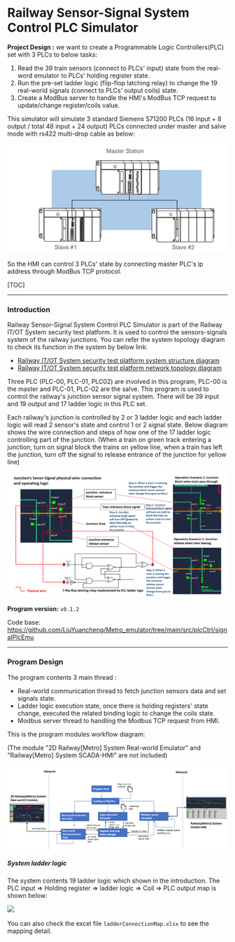 # Railway Sensor-Signal System Control PLC Simulator

**Project Design :** we want to create a Programmable Logic Controllers(PLC) set with 3 PLCs to below tasks:

1. Read the 39 train sensors (connect to PLCs' input) state from the real-word emulator to PLCs' holding register state.
2.  Run the pre-set ladder logic (flip-flop latching relay) to change the 19 real-world signals (connect to PLCs' output coils) state. 
3. Create a ModBus server to handle the HMI's ModBus TCP request to update/change register/coils value. 

This simulator will simulate 3 standard Siemens S71200 PLCs (16 input + 8 output / total 48 input + 24 output) PLCs connected under master and salve mode with rs422 multi-drop cable as below:

![](img/sensorPlc/readme0.png)

So the HMI can control 3 PLCs' state by connecting master PLC's ip address through ModBus TCP protocol. 

[TOC]

------

### Introduction 

Railway Sensor-Signal System Control PLC Simulator is part of the Railway IT/OT System security test platform. It is used to control the sensors-signals system of the railway junctions. You can refer the system topology diagram to check its function in the system by below link:

-  [Railway IT/OT System security test platform system structure diagram](img/networkCommDesign.png)
-  [Railway IT/OT System security test platform network topology diagram](img/networkDesign.png)

Three PLC (PLC-00, PLC-01, PLC02) are involved in this program, PLC-00 is the master and PLC-01, PLC-02 are the salve. This program is used to control the railway's junction sensor signal system. There will be 39 input and 19 output and 17 ladder logic in this PLC set. 

Each railway's junction is controlled  by 2 or 3  ladder logic and each ladder logic will read 2 sensor's state and control 1 or 2 signal state. Below diagram shows the wire connection and steps of how one of the 17 ladder logic controlling part of the junction. (When a train on green track entering a junction, turn on signal block the trains on yellow line, when a train has left the junction, turn off the signal to release entrance of the junction for yellow line)

![](img/sensorPlc/operatingLogic.png)

**Program version:** `v0.1.2`

Code base: https://github.com/LiuYuancheng/Metro_emulator/tree/main/src/plcCtrl/signalPlcEmu



------

### Program Design

The program contents 3 main thread : 

- Real-world communication thread to fetch junction sensors data and set signals state. 
- Ladder logic execution state, once there is holding registers' state change, executed the related binding logic to change the coils state. 
- Modbus server thread to handling the Modbus TCP request from HMI.

This is the program modules workflow diagram: 

(The module "2D Railway[Metro] System Real-world Emulator" and "Railway[Metro] System SCADA-HMI" are not included)

![](img/sensorPlc/workflow.png)



##### System ladder logic 

The system contents 19 ladder logic which shown in the introduction. The PLC input => Holding register => ladder logic => Coil => PLC output map is shown below: 

![](img/signalPlc.png)

You can also check the excel file `ladderConnectionMap.xlsx` to see the mapping detail. 



